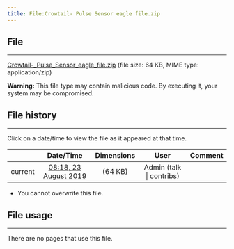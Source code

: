 ```yaml
---
title: File:Crowtail- Pulse Sensor eagle file.zip
---
```


## File
--------

[Crowtail-_Pulse_Sensor_eagle_file.zip](https://wiki.elecrow.com/images/4/4f/Crowtail-_Pulse_Sensor_eagle_file.zip) (file size: 64 KB, MIME type: application/zip)

**Warning:** This file type may contain malicious code. By executing it, your system may be compromised.

## File history
--------

Click on a date/time to view the file as it appeared at that time.

|         |                          Date/Time                           | Dimensions  |                             User                             | Comment |
| :-----: | :----------------------------------------------------------: | :---------: | :----------------------------------------------------------: | :-----: |
| current | [08:18, 23 August 2019](https://wiki.elecrow.com/images/4/4f/Crowtail-_Pulse_Sensor_eagle_file.zip) | (64 KB) | Admin (talk \| contribs) |         |

- You cannot overwrite this file.

## File usage
--------

There are no pages that use this file.